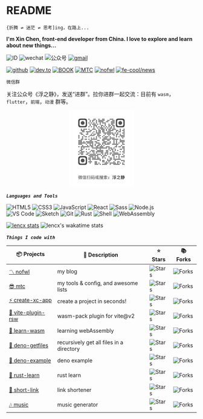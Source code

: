 # README

`{折腾 ⇌ 迷茫 ⇌ 思考]ing，在路上...`

**I'm Xin Chen, front-end developer from China. I love to explore and learn about new things...**

![ID](https://img.shields.io/badge/🆔-lencx-%23323031?style=flat&labelColor=323031)
![wechat](https://img.shields.io/badge/-o--IIII--o-%23323031?style=flat&logo=wechat)
![公众号](https://img.shields.io/badge/公众号-浮之静-%23323031?style=flat&labelColor=323031)
<a href="mailto:cxin1314@gmail.com"><img src="https://img.shields.io/badge/-cxin1314@gmail.com-%23323031?style=flat&logo=gmail" alt="gmail" /></a>

[![github](https://img.shields.io/badge/-lencx-%23323031?style=flat&logo=github)](https://github.com/lencx)
[![dev.to](https://img.shields.io/badge/-lencx-%23323031?style=flat&logo=dev.to)](https://dev.to/lencx)
[![BOOK](https://img.shields.io/badge/📖-BOOK-%23323031?style=flat&labelColor=323031)](https://lencx.github.io/book)
[![MTC](https://img.shields.io/badge/😎-MTC-%23323031?style=flat&labelColor=323031)](https://mtc.nofwl.com)
[![nofwl](https://img.shields.io/badge/🌐-nofwl.com-%23323031?style=flat&labelColor=323031)](https://nofwl.com)
[![fe-cool/news](https://img.shields.io/badge/🕸-MDH%20•%20前端情报-%23323031?style=flat&labelColor=323031)](https://fe-cool.github.io/news)

`微信群`

关注公众号《浮之静》，发送“进群”。拉你进群一起交流：目前有 `wasm`，`flutter`，`前端`，`动漫` 群等。

<p align="center"><img height="200" src="./fzj-qrcode.png" alt="fzj-qrcode" /></p>

***`Languages and Tools`***

![HTML5](https://img.shields.io/badge/-HTML5-%23E34C26?style=flat&logo=html5&logoColor=ffffff)
![CSS3](https://img.shields.io/badge/-CSS3-%23197CBE?style=flat&logo=css3)
![JavaScript](https://img.shields.io/badge/-JavaScript-%23F7DF1C?style=flat&logo=javascript&logoColor=000000&labelColor=%23ECD83E&color=%23ECD83E)
![React](https://img.shields.io/badge/-React-%2320232A?logoColor=61DAFB&style=flat&logo=react)
![Sass](https://img.shields.io/badge/-Sass-%23CB6498?style=flat&logo=sass&logoColor=ffffff)
![Node.js](https://img.shields.io/badge/-Node.js-%23579050?style=flat&logo=node.js&logoColor=ffffff)\
![VS Code](https://img.shields.io/badge/-VSCode-%230066B8?style=flat&logo=visual-studio-code)
![Sketch](https://img.shields.io/badge/-Sketch-%23FDAD00?style=flat&logo=sketch&logoColor=ffffff)
![Git](https://img.shields.io/badge/-Git-%23ED5A47?style=flat&logo=git&logoColor=%23ffffff)
![Rust](https://img.shields.io/badge/-Rust-%23DEA584?style=flat&logo=rust&logoColor=000000)
![Shell](https://img.shields.io/badge/-Shell-%2389E051?style=flat&logo=powershell&logoColor=ffffff)
![WebAssembly](https://img.shields.io/badge/-WebAssembly-654FF0?style=flat&logo=webassembly&logoColor=ffffff)

[![lencx stats](https://lencx-stats.vercel.app/api?username=lencx&show_icons=true&bg_color=320,323031,84a59d&icon_color=b0c4b1&title_color=eec170&text_color=a2a392&include_all_commits=true)](https://github.com/lencx)
![lencx's wakatime stats](https://lencx-stats.vercel.app/api/wakatime?username=lencx&layout=compact&bg_color=150,323031,84a59d&title_color=eec170&text_color=a2a392)

***`Things I code with`***

<table>
  <thead align="center">
    <tr>
      <th>📦 Projects</th>
      <th>📃 Description</th>
      <th>⭐ Stars</th>
      <th>📚 Forks</th>
      <!-- <th>🛎 Issues</th> -->
    </tr>
  </thead>

  <tbody>
    <tr>
      <td><a href="https://nofwl.com">〽️ nofwl</a></td>
      <td>my blog</td>
      <td><img alt="Stars" src="https://img.shields.io/github/stars/lencx/nofwl?style=plastic&labelColor=373f51&color=e07a5f" /></td>
      <td><img alt="Forks" src="https://img.shields.io/github/forks/lencx/nofwl?style=plastic&labelColor=373f51&color=e07a5f" /></td>
      <!-- <td><img alt="Issues" src="https://img.shields.io/github/issues/lencx/nofwl?style=plastic&labelColor=373f51&color=e07a5f" /></td> -->
    </tr>
    <tr>
      <td><a href="https://mtc.nofwl.com">😎 mtc</a></td>
      <td>my tools & config, and awesome lists</td>
      <td><img alt="Stars" src="https://img.shields.io/github/stars/lencx/mtc?style=plastic&labelColor=373f51&color=e07a5f" /></td>
      <td><img alt="Forks" src="https://img.shields.io/github/forks/lencx/mtc?style=plastic&labelColor=373f51&color=e07a5f" /></td>
      <!-- <td><img alt="Issues" src="https://img.shields.io/github/issues/lencx/mtc?style=plastic&labelColor=373f51&color=e07a5f" /></td> -->
    </tr>
    <tr>
      <td><a href="https://github.com/lencx/create-xc-app">⚡️ create-xc-app</a></td>
      <td>create a project in seconds!</td>
      <td><img alt="Stars" src="https://img.shields.io/github/stars/lencx/create-xc-app?style=plastic&labelColor=373f51&color=e07a5f" /></td>
      <td><img alt="Forks" src="https://img.shields.io/github/forks/lencx/create-xc-app?style=plastic&labelColor=373f51&color=e07a5f" /></td>
      <!-- <td><img alt="Issues" src="https://img.shields.io/github/issues/lencx/create-xc-app?style=plastic&labelColor=373f51&color=e07a5f" /></td> -->
    </tr>
    <tr>
      <td><a href="https://github.com/lencx/lencx/vite-plugin-rsw">🧩 vite-plugin-rsw</a></td>
      <td>wasm-pack plugin for vite@v2</td>
      <td><img alt="Stars" src="https://img.shields.io/github/stars/lencx/vite-plugin-rsw?style=plastic&labelColor=373f51&color=e07a5f" /></td>
      <td><img alt="Forks" src="https://img.shields.io/github/forks/lencx/vite-plugin-rsw?style=plastic&labelColor=373f51&color=e07a5f" /></td>
      <!-- <td><img alt="Issues" src="https://img.shields.io/github/issues/lencx/vite-plugin-rsw?style=plastic&labelColor=373f51&color=e07a5f" /></td> -->
    </tr>
    <tr>
      <td><a href="https://github.com/lencx/learn-wasm">🥸 learn-wasm</a></td>
      <td>learning webAssembly</td>
      <td><img alt="Stars" src="https://img.shields.io/github/stars/lencx/learn-wasm?style=plastic&labelColor=373f51&color=e07a5f" /></td>
      <td><img alt="Forks" src="https://img.shields.io/github/forks/lencx/learn-wasm?style=plastic&labelColor=373f51&color=e07a5f" /></td>
      <!-- <td><img alt="Issues" src="https://img.shields.io/github/issues/lencx/learn-wasm?style=plastic&labelColor=373f51&color=e07a5f" /></td> -->
    </tr>
    <tr>
      <td><a href="https://github.com/lencx/deno-getfiles">📂 deno-getfiles</a></td>
      <td>recursively get all files in a directory</td>
      <td><img alt="Stars" src="https://img.shields.io/github/stars/lencx/deno-getfiles?style=plastic&labelColor=373f51&color=e07a5f" /></td>
      <td><img alt="Forks" src="https://img.shields.io/github/forks/lencx/deno-getfiles?style=plastic&labelColor=373f51&color=e07a5f" /></td>
      <!-- <td><img alt="Issues" src="https://img.shields.io/github/issues/lencx/deno-getfiles?style=plastic&labelColor=373f51&color=e07a5f" /></td> -->
    </tr>
    <tr>
      <td><a href="https://github.com/lencx/deno-example">🦕 deno-example</a></td>
      <td>deno example</td>
      <td><img alt="Stars" src="https://img.shields.io/github/stars/lencx/deno-example?style=plastic&labelColor=373f51&color=e07a5f" /></td>
      <td><img alt="Forks" src="https://img.shields.io/github/forks/lencx/deno-example?style=plastic&labelColor=373f51&color=e07a5f" /></td>
      <!-- <td><img alt="Issues" src="https://img.shields.io/github/issues/lencx/deno-example?style=plastic&labelColor=373f51&color=e07a5f" /></td> -->
    </tr>
    <tr>
      <td><a href="https://github.com/nofwl/rust-learn">🦀 rust-learn</a></td>
      <td>rust learn</td>
      <td><img alt="Stars" src="https://img.shields.io/github/stars/nofwl/rust-learn?style=plastic&labelColor=373f51&color=e07a5f" /></td>
      <td><img alt="Forks" src="https://img.shields.io/github/forks/nofwl/rust-learn?style=plastic&labelColor=373f51&color=e07a5f" /></td>
      <!-- <td><img alt="Issues" src="https://img.shields.io/github/issues/nofwl/rust-learn?style=plastic&labelColor=373f51&color=e07a5f" /></td> -->
    </tr>
    <tr>
      <td><a href="https://s.nofwl.com/-">🔗 short-link</a></td>
      <td>link shortener</td>
      <td><img alt="Stars" src="https://img.shields.io/github/stars/lencx/short-link?style=plastic&labelColor=373f51&color=e07a5f" /></td>
      <td><img alt="Forks" src="https://img.shields.io/github/forks/lencx/short-link?style=plastic&labelColor=373f51&color=e07a5f" /></td>
      <!-- <td><img alt="Issues" src="https://img.shields.io/github/issues/lencx/short-link?style=plastic&labelColor=373f51&color=e07a5f" /></td> -->
    </tr>
    <tr>
      <td><a href="https://music.nofwl.com">🎶 music</a></td>
      <td>music generator</td>
      <td><img alt="Stars" src="https://img.shields.io/github/stars/lencx/music?style=plastic&labelColor=373f51&color=e07a5f" /></td>
      <td><img alt="Forks" src="https://img.shields.io/github/forks/lencx/music?style=plastic&labelColor=373f51&color=e07a5f" /></td>
      <!-- <td><img alt="Issues" src="https://img.shields.io/github/issues/lencx/music?style=plastic&labelColor=373f51&color=e07a5f" /></td> -->
    </tr>
  </tbody>
</table>
